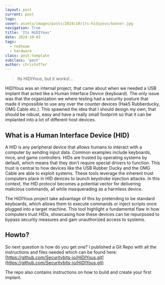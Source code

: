 ```yaml
---
layout: post
current: post
logo:
cover: assets/images/posts/2024/10/its-hidiyous/banner.jpg
navigation: True
title: 'Its HiDIYous'
date: 2024-10-03
tags: 
  - redteam
  - hardware
class: post-template
subclass: 'post'
author: christoffer
---
```


> Its HiDIYous, but it works!...

HiDIYous was an internal project, that came about when we needed a USB implant that acted like a Human Interface Device (keyboard). The only issue was that the organization we where testing had a security posture that made it impossible to use any over the counter devices (Hak5 Rubberducky, OMG Cable etc.). This spawned the idea that I should design my own, that should be robust, easy and have a really small footprint so that it can be implanted into a lot of different host devices.

## What is a Human Interface Device (HID)

A HID is any peripheral device that allows humans to interact with a computer by sending input data. Common examples include keyboards, mice, and game controllers. HIDs are trusted by operating systems by default, which means that they don’t require special drivers to function. This trust is central to how devices like the USB Rubber Ducky and the OMG Cable are able to exploit systems. These tools leverage the inherent trust computers place in HID devices to launch keystroke injection attacks. In this context, the HID protocol becomes a potential vector for delivering malicious commands, all while masquerading as a harmless device.

The HiDIYous project take advantage of this by pretending to be standard keyboards, which allows them to execute commands or inject scripts once plugged into a target machine. This tool highlight a fundamental flaw in how computers trust HIDs, showcasing how these devices can be repurposed to bypass security measures and gain unauthorized access to systems.

## Howto?
So next  question is how do you get one? I published a Git Repo with all the instructions and files needed which can be found here:
[https://github.com/Securitybits-io/HiDIYous.git](https://github.com/Securitybits-io/HiDIYous.git)

The repo also contains instructions on how to build and create your first implant.